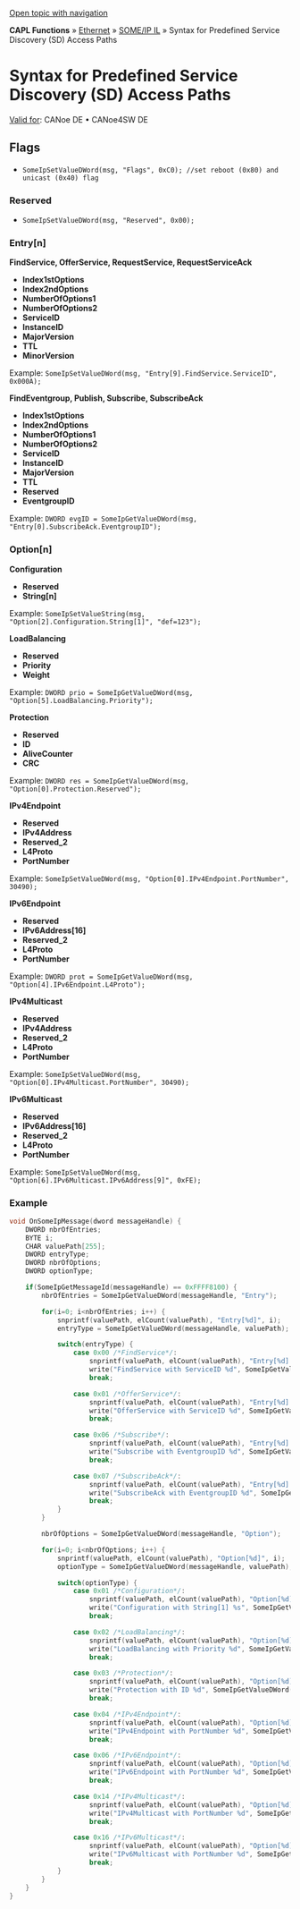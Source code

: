 [Open topic with navigation](../../../../../../CANoeDEFamily.htm#Topics/CAPLFunctions/IP/SOMEIPIL/Functions/CAPLfunctionSomeIpSyntaxPredefinedSDAccessPath.md)

**CAPL Functions** » [Ethernet](../../CAPLEthernetStartPage.md) » [SOME/IP IL](../CAPLfunctionsSomeIPILOverview.md) » Syntax for Predefined Service Discovery (SD) Access Paths

# Syntax for Predefined Service Discovery (SD) Access Paths

[Valid for](../../../../Shared/FeatureAvailability.md): CANoe DE • CANoe4SW DE

## Flags

- `SomeIpSetValueDWord(msg, "Flags", 0xC0); //set reboot (0x80) and unicast (0x40) flag`

### Reserved

- `SomeIpSetValueDWord(msg, "Reserved", 0x00);`

### Entry[n]

**FindService, OfferService, RequestService, RequestServiceAck**

- **Index1stOptions**
- **Index2ndOptions**
- **NumberOfOptions1**
- **NumberOfOptions2**
- **ServiceID**
- **InstanceID**
- **MajorVersion**
- **TTL**
- **MinorVersion**

Example: `SomeIpSetValueDWord(msg, "Entry[9].FindService.ServiceID", 0x000A);`

**FindEventgroup, Publish, Subscribe, SubscribeAck**

- **Index1stOptions**
- **Index2ndOptions**
- **NumberOfOptions1**
- **NumberOfOptions2**
- **ServiceID**
- **InstanceID**
- **MajorVersion**
- **TTL**
- **Reserved**
- **EventgroupID**

Example: `DWORD evgID = SomeIpGetValueDWord(msg, "Entry[0].SubscribeAck.EventgroupID");`

### Option[n]

**Configuration**

- **Reserved**
- **String[n]**

Example: `SomeIpSetValueString(msg, "Option[2].Configuration.String[1]", "def=123");`

**LoadBalancing**

- **Reserved**
- **Priority**
- **Weight**

Example: `DWORD prio = SomeIpGetValueDWord(msg, "Option[5].LoadBalancing.Priority");`

**Protection**

- **Reserved**
- **ID**
- **AliveCounter**
- **CRC**

Example: `DWORD res = SomeIpGetValueDWord(msg, "Option[0].Protection.Reserved");`

**IPv4Endpoint**

- **Reserved**
- **IPv4Address**
- **Reserved_2**
- **L4Proto**
- **PortNumber**

Example: `SomeIpSetValueDWord(msg, "Option[0].IPv4Endpoint.PortNumber", 30490);`

**IPv6Endpoint**

- **Reserved**
- **IPv6Address[16]**
- **Reserved_2**
- **L4Proto**
- **PortNumber**

Example: `DWORD prot = SomeIpGetValueDWord(msg, "Option[4].IPv6Endpoint.L4Proto");`

**IPv4Multicast**

- **Reserved**
- **IPv4Address**
- **Reserved_2**
- **L4Proto**
- **PortNumber**

Example: `SomeIpSetValueDWord(msg, "Option[0].IPv4Multicast.PortNumber", 30490);`

**IPv6Multicast**

- **Reserved**
- **IPv6Address[16]**
- **Reserved_2**
- **L4Proto**
- **PortNumber**

Example: `SomeIpSetValueDWord(msg, "Option[6].IPv6Multicast.IPv6Address[9]", 0xFE);`

### Example

```c
void OnSomeIpMessage(dword messageHandle) {
    DWORD nbrOfEntries;
    BYTE i;
    CHAR valuePath[255];
    DWORD entryType;
    DWORD nbrOfOptions;
    DWORD optionType;

    if(SomeIpGetMessageId(messageHandle) == 0xFFFF8100) {
        nbrOfEntries = SomeIpGetValueDWord(messageHandle, "Entry");

        for(i=0; i<nbrOfEntries; i++) {
            snprintf(valuePath, elCount(valuePath), "Entry[%d]", i);
            entryType = SomeIpGetValueDWord(messageHandle, valuePath);

            switch(entryType) {
                case 0x00 /*FindService*/:
                    snprintf(valuePath, elCount(valuePath), "Entry[%d].FindService.ServiceID", i);
                    write("FindService with ServiceID %d", SomeIpGetValueDWord(messageHandle, valuePath));
                    break;

                case 0x01 /*OfferService*/:
                    snprintf(valuePath, elCount(valuePath), "Entry[%d].OfferService.ServiceID", i);
                    write("OfferService with ServiceID %d", SomeIpGetValueDWord(messageHandle, valuePath));
                    break;

                case 0x06 /*Subscribe*/:
                    snprintf(valuePath, elCount(valuePath), "Entry[%d].Subscribe.EventgroupID", i);
                    write("Subscribe with EventgroupID %d", SomeIpGetValueDWord(messageHandle, valuePath));
                    break;

                case 0x07 /*SubscribeAck*/:
                    snprintf(valuePath, elCount(valuePath), "Entry[%d].SubscribeAck.EventgroupID", i);
                    write("SubscribeAck with EventgroupID %d", SomeIpGetValueDWord(messageHandle, valuePath));
                    break;
            }
        }

        nbrOfOptions = SomeIpGetValueDWord(messageHandle, "Option");

        for(i=0; i<nbrOfOptions; i++) {
            snprintf(valuePath, elCount(valuePath), "Option[%d]", i);
            optionType = SomeIpGetValueDWord(messageHandle, valuePath);

            switch(optionType) {
                case 0x01 /*Configuration*/:
                    snprintf(valuePath, elCount(valuePath), "Option[%d].Configuration.String[1]", i);
                    write("Configuration with String[1] %s", SomeIpGetValueDWord(messageHandle, valuePath));
                    break;

                case 0x02 /*LoadBalancing*/:
                    snprintf(valuePath, elCount(valuePath), "Option[%d].LoadBalancing.Priority", i);
                    write("LoadBalancing with Priority %d", SomeIpGetValueDWord(messageHandle, valuePath));
                    break;

                case 0x03 /*Protection*/:
                    snprintf(valuePath, elCount(valuePath), "Option[%d].Protection.ID", i);
                    write("Protection with ID %d", SomeIpGetValueDWord(messageHandle, valuePath));
                    break;

                case 0x04 /*IPv4Endpoint*/:
                    snprintf(valuePath, elCount(valuePath), "Option[%d].IPv4Endpoint.PortNumber", i);
                    write("IPv4Endpoint with PortNumber %d", SomeIpGetValueDWord(messageHandle, valuePath));
                    break;

                case 0x06 /*IPv6Endpoint*/:
                    snprintf(valuePath, elCount(valuePath), "Option[%d].IPv6Endpoint.PortNumber", i);
                    write("IPv6Endpoint with PortNumber %d", SomeIpGetValueDWord(messageHandle, valuePath));
                    break;

                case 0x14 /*IPv4Multicast*/:
                    snprintf(valuePath, elCount(valuePath), "Option[%d].IPv4Multicast.PortNumber", i);
                    write("IPv4Multicast with PortNumber %d", SomeIpGetValueDWord(messageHandle, valuePath));
                    break;

                case 0x16 /*IPv6Multicast*/:
                    snprintf(valuePath, elCount(valuePath), "Option[%d].IPv6Multicast.PortNumber", i);
                    write("IPv6Multicast with PortNumber %d", SomeIpGetValueDWord(messageHandle, valuePath));
                    break;
            }
        }
    }
}
```
